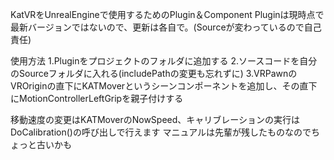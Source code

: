 KatVRをUnrealEngineで使用するためのPlugin＆Component
Pluginは現時点で最新バージョンではないので、更新は各自で。(Sourceが変わっているので自己責任)

使用方法
1.Pluginをプロジェクトのフォルダに追加する
2.ソースコードを自分のSourceフォルダに入れる(includePathの変更も忘れずに)
3.VRPawnのVROriginの直下にKATMoverというシーンコンポーネントを追加し、その直下にMotionControllerLeftGripを親子付けする

移動速度の変更はKATMoverのNowSpeed、キャリブレーションの実行はDoCalibration()の呼び出しで行えます
マニュアルは先輩が残したものなのでちょっと古いかも
